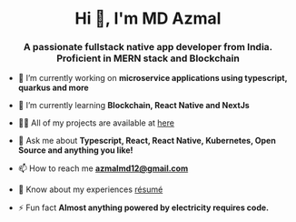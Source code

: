 

<h1 align="center">Hi 👋, I'm MD Azmal</h1>
<h3 align="center">A passionate fullstack native app developer from India. Proficient in MERN stack and Blockchain</h3>

- 🔭 I’m currently working on **microservice applications using typescript, quarkus and more**

- 🌱 I’m currently learning **Blockchain, React Native and NextJs**

- 👨‍💻 All of my projects are available at [here](http://azmal.co.in/)

- 💬 Ask me about **Typescript, React, React Native, Kubernetes, Open Source and anything you like!**

- 📫 How to reach me **azmalmd12@gmail.com**

- 📄 Know about my experiences [résumé](https://drive.google.com/uc?export=download&id=1obOKqizqUCxcpAPvZOgLmeBAxFEAjWQM)

- ⚡ Fun fact **Almost anything powered by electricity requires code.**

